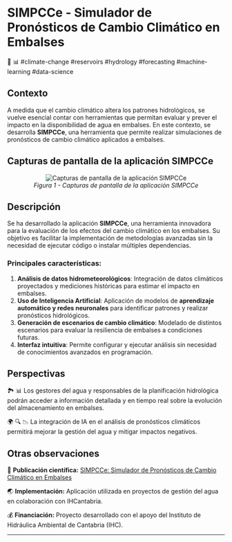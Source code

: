 # SIMPCCe - Simulador de Pronósticos de Cambio Climático en Embalses
🌊 📊 #climate-change #reservoirs #hydrology #forecasting #machine-learning #data-science

## Contexto

A medida que el cambio climático altera los patrones hidrológicos, se vuelve esencial contar con herramientas que permitan evaluar y prever el impacto en la disponibilidad de agua en embalses. En este contexto, se desarrolla **SIMPCCe**, una herramienta que permite realizar simulaciones de pronósticos de cambio climático aplicados a embalses.

## Capturas de pantalla de la aplicación SIMPCCe

<figure align="center">
   <img src="./static/images/SIMPCCe.png" alt="Capturas de pantalla de la aplicación SIMPCCe" />
   <figcaption><i>Figura 1 - Capturas de pantalla de la aplicación SIMPCCe</i></figcaption>
</figure>

## Descripción

Se ha desarrollado la aplicación **SIMPCCe**, una herramienta innovadora para la evaluación de los efectos del cambio climático en los embalses. Su objetivo es facilitar la implementación de metodologías avanzadas sin la necesidad de ejecutar código o instalar múltiples dependencias. 

### Principales características:

1. **Análisis de datos hidrometeorológicos**: Integración de datos climáticos proyectados y mediciones históricas para estimar el impacto en embalses.
2. **Uso de Inteligencia Artificial**: Aplicación de modelos de **aprendizaje automático y redes neuronales** para identificar patrones y realizar pronósticos hidrológicos.
3. **Generación de escenarios de cambio climático**: Modelado de distintos escenarios para evaluar la resiliencia de embalses a condiciones futuras.
4. **Interfaz intuitiva**: Permite configurar y ejecutar análisis sin necesidad de conocimientos avanzados en programación.

## Perspectivas

🏞️ 📊 Los gestores del agua y responsables de la planificación hidrológica podrán acceder a información detallada y en tiempo real sobre la evolución del almacenamiento en embalses.

🌍 🔍 📉 La integración de IA en el análisis de pronósticos climáticos permitirá mejorar la gestión del agua y mitigar impactos negativos.

## Otras observaciones

📄 **Publicación científica:** [SIMPCCe: Simulador de Pronósticos de Cambio Climático en Embalses](https://zenodo.org/record/11103323)

🌏 **Implementación:** Aplicación utilizada en proyectos de gestión del agua en colaboración con IHCantabria.

💰 **Financiación:** Proyecto desarrollado con el apoyo del Instituto de Hidráulica Ambiental de Cantabria (IHC).

---

